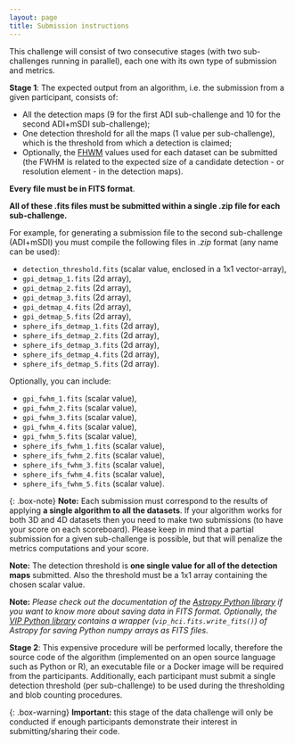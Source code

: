 ```yaml
---
layout: page
title: Submission instructions
---
```


This challenge will consist of two consecutive stages (with two sub-challenges running in parallel), each one with its own type of submission and metrics. 

**Stage 1**: The expected output from an algorithm, i.e. the submission from a given participant, consists of:
* All the detection maps (9 for the first ADI sub-challenge and 10 for the second ADI+mSDI sub-challenge); 
* One detection threshold for all the maps (1 value per sub-challenge), which is the threshold from which a detection is claimed;
* Optionally, the [FHWM](https://en.wikipedia.org/wiki/Full_width_at_half_maximum) values used for each dataset can be submitted (the FWHM is related to the expected size of a candidate detection - or resolution element - in the detection maps). 

**Every file must be in FITS format**.

**All of these .fits files must be submitted within a single .zip file for each sub-challenge.**


For example, for generating a submission file to the second sub-challenge (ADI+mSDI) you must compile the following files in *.zip* format (any name can be used): 

* ``detection_threshold.fits`` (scalar value, enclosed in a 1x1 vector-array),
* ``gpi_detmap_1.fits`` (2d array),
* ``gpi_detmap_2.fits`` (2d array), 
* ``gpi_detmap_3.fits`` (2d array), 
* ``gpi_detmap_4.fits`` (2d array), 
* ``gpi_detmap_5.fits`` (2d array), 
* ``sphere_ifs_detmap_1.fits`` (2d array), 
* ``sphere_ifs_detmap_2.fits`` (2d array), 
* ``sphere_ifs_detmap_3.fits`` (2d array), 
* ``sphere_ifs_detmap_4.fits`` (2d array), 
* ``sphere_ifs_detmap_5.fits`` (2d array). 

Optionally, you can include:

* ``gpi_fwhm_1.fits`` (scalar value), 
* ``gpi_fwhm_2.fits`` (scalar value),
* ``gpi_fwhm_3.fits`` (scalar value),
* ``gpi_fwhm_4.fits`` (scalar value),
* ``gpi_fwhm_5.fits`` (scalar value), 
* ``sphere_ifs_fwhm_1.fits`` (scalar value), 
* ``sphere_ifs_fwhm_2.fits`` (scalar value), 
* ``sphere_ifs_fwhm_3.fits`` (scalar value), 
* ``sphere_ifs_fwhm_4.fits`` (scalar value), 
* ``sphere_ifs_fwhm_5.fits`` (scalar value). 

{: .box-note}
**Note:** Each submission must correspond to the results of applying **a single algorithm to all the datasets**. If your algorithm works for both 3D and 4D datasets then you need to make two submissions (to have your score on each scoreboard). Please keep in mind that a partial submission for a given sub-challenge is possible, but that will penalize the metrics computations and your score. 

**Note:** The detection threshold is **one single value for all of the detection maps** submitted. Also the threshold must be a 1x1 array containing the chosen scalar value. 

**Note:** *Please check out the documentation of the [Astropy Python library](http://docs.astropy.org/en/stable/io/fits/) if you want to know more about saving data in FITS format. Optionally, the [VIP Python library]((https://github.com/vortex-exoplanet/VIP)) contains a wrapper (``vip_hci.fits.write_fits()``) of Astropy for saving Python numpy arrays as FITS files.*

**Stage 2**: This expensive procedure will be performed locally, therefore the source code of the algorithm (implemented on an open source language such as Python or R), an executable file or a Docker image will be required from the participants. Additionally, each participant must submit a single detection threshold (per sub-challenge) to be used during the thresholding and blob counting procedures.

{: .box-warning}
**Important:** this stage of the data challenge will only be conducted if enough participants demonstrate their interest in submitting/sharing their code. 



